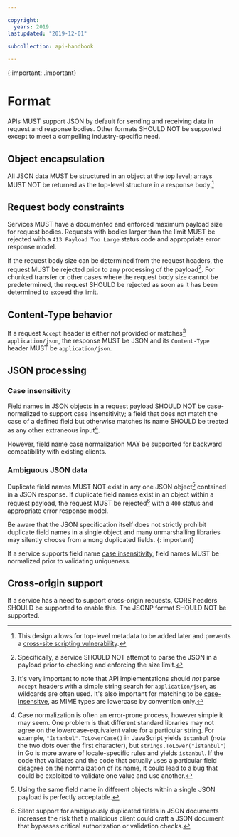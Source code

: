 ```yaml
---

copyright:
  years: 2019
lastupdated: "2019-12-01"

subcollection: api-handbook

---
```


{:important: .important}

# Format

APIs MUST support JSON by default for sending and receiving data in request and response
bodies. Other formats SHOULD NOT be supported except to meet a compelling
industry-specific need.

## Object encapsulation

All JSON data MUST be structured in an object at the top level; arrays MUST NOT be returned as the
top-level structure in a response body.[^never-use-root-arrays]

## Request body constraints

Services MUST have a documented and enforced maximum payload size for request bodies. Requests with
bodies larger than the limit MUST be rejected with a `413 Payload Too Large` status code and
appropriate error response model.

If the request body size can be determined from the request headers, the request MUST be rejected
prior to any processing of the payload[^processing]. For chunked transfer or other cases where the
request body size cannot be predetermined, the request SHOULD be rejected as soon as it has been
determined to exceed the limit. 

[^processing]: Specifically, a service SHOULD NOT attempt to parse the JSON in a payload prior to
  checking and enforcing the size limit.

## Content-Type behavior

If a request `Accept` header is either not provided or matches[^matching-accept-content-type]
`application/json`, the response MUST be JSON and its `Content-Type` header MUST be
`application/json`.

## JSON processing

### Case insensitivity

Field names in JSON objects in a request payload SHOULD NOT be case-normalized to support case
insensitivity; a field that does not match the case of a defined field but otherwise matches its
name SHOULD be treated as any other extraneous input[^field-case-normalization].

However, field name case normalization MAY be supported for backward compatibility with existing
clients.

[^field-case-normalization]: Case normalization is often an error-prone process, however simple
  it may seem. One problem is that different standard libraries may not agree on the
  lowercase-equivalent value for a particular string. For example, `"İstanbul".ToLowerCase()` in
  JavaScript yields `i̇stanbul` (note the two dots over the first character), but
  `strings.ToLower("İstanbul")` in Go is more aware of locale-specific rules and yields `istanbul`.
  If the code that validates and the code that actually uses a particular field disagree on the
  normalization of its name, it could lead to a bug that could be exploited to validate one value and
  use another.
  
### Ambiguous JSON data

Duplicate field names MUST NOT exist in any one JSON object[^one-json-object] contained in a JSON
response. If duplicate field names exist in an object within a request payload, the request MUST be
rejected[^duplicate-json-field-names] with a `400` status and appropriate error response model.

Be aware that the JSON specification itself does not strictly prohibit duplicate field names in a
single object and many unmarshalling libraries may silently choose from among duplicated fields.
{: important}

If a service supports field name [case insensitivity](#case-insensitivity), field names MUST be
normalized prior to validating uniqueness.

[^one-json-object]: Using the same field name in different objects within a single JSON payload is
  perfectly acceptable.

[^duplicate-json-field-names]: Silent support for ambiguously duplicated fields in JSON documents
  increases the risk that a malicious client could craft a JSON document that bypasses critical
  authorization or validation checks.

## Cross-origin support

If a service has a need to support cross-origin requests, CORS headers SHOULD be supported to enable
this. The JSONP format SHOULD NOT be supported.

[^never-use-root-arrays]: This design allows for top-level metadata to be added later and prevents a
  [cross-site scripting
  vulnerability](http://haacked.com/archive/2008/11/20/anatomy-of-a-subtle-json-vulnerability.aspx/).

[^matching-accept-content-type]: It's very important to note that API implementations should _not_
  parse `Accept` headers with a simple string search for `application/json`, as wildcards are often
  used. It's also important for matching to be
  [case-insensitve](https://tools.ietf.org/html/rfc2045#section-5.1), as MIME types are lowercase by
  convention only.
